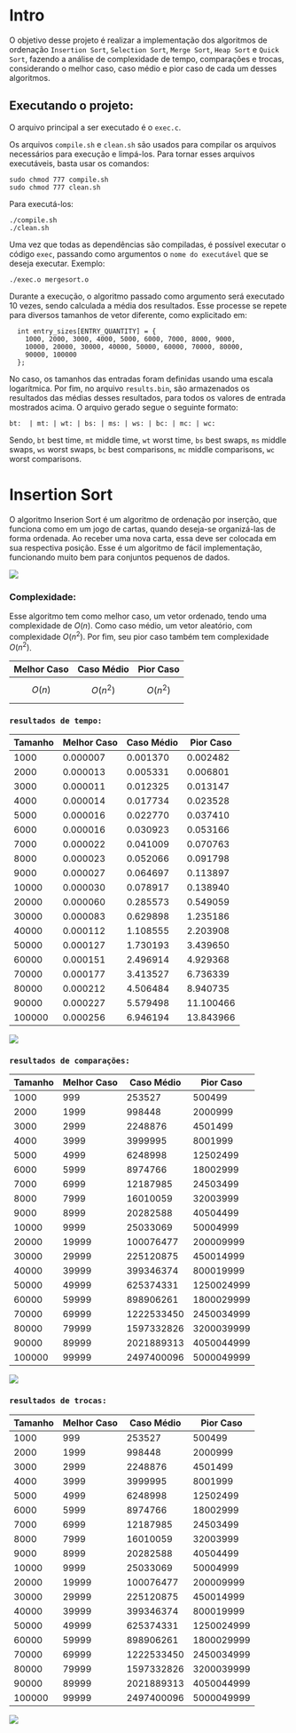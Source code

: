 # Intro
O objetivo desse projeto é realizar a implementação dos algoritmos de ordenação `Insertion Sort`, `Selection Sort`, `Merge Sort`, `Heap Sort` e `Quick Sort`, fazendo a análise de complexidade de tempo, comparações e trocas, considerando o melhor caso, caso médio e pior caso de cada um desses algoritmos.
## Executando o projeto:

O arquivo principal a ser executado é o `exec.c`.

Os arquivos `compile.sh` e `clean.sh` são usados para compilar os arquivos necessários para execução e limpá-los. Para tornar esses arquivos executáveis, basta usar os comandos:
```
sudo chmod 777 compile.sh
sudo chmod 777 clean.sh
```
Para executá-los:
```
./compile.sh
./clean.sh
```

Uma vez que todas as dependências são compiladas, é possível executar o código `exec`, passando como argumentos o `nome do executável` que se deseja executar. 
Exemplo:
```
./exec.o mergesort.o
```

Durante a execução, o algoritmo passado como argumento será executado 10 vezes, sendo calculada a média dos resultados. Esse processe se repete para diversos tamanhos de vetor diferente, como explicitado em:
```
  int entry_sizes[ENTRY_QUANTITY] = {
    1000, 2000, 3000, 4000, 5000, 6000, 7000, 8000, 9000,
    10000, 20000, 30000, 40000, 50000, 60000, 70000, 80000, 
    90000, 100000
  };
```
No caso, os tamanhos das entradas foram definidas usando uma escala logarítmica.
Por fim, no arquivo `results.bin`, são armazenados os resultados das médias desses resultados, para todos os valores de entrada mostrados acima.
O arquivo gerado segue o seguinte formato:
```
bt:  | mt: | wt: | bs: | ms: | ws: | bc: | mc: | wc: 
```
Sendo, `bt` best time, `mt` middle time, `wt` worst time, `bs` best swaps, `ms` middle swaps, `ws` worst swaps, `bc` best comparisons, `mc` middle comparisons, `wc` worst comparisons.
# Insertion Sort
O algoritmo Inserion Sort é um algoritmo de ordenação por inserção, que funciona como em um jogo de cartas, quando deseja-se organizá-las de forma ordenada. Ao receber uma nova carta, essa deve ser colocada em sua respectiva posição.
Esse é um algoritmo de fácil implementação, funcionando muito bem para conjuntos pequenos de dados.

![](https://upload.wikimedia.org/wikipedia/commons/0/0f/Insertion-sort-example-300px.gif)

### Complexidade:
Esse algoritmo tem como melhor caso, um vetor ordenado, tendo uma complexidade de $O(n)$. Como caso médio, um vetor aleatório, com complexidade $O(n^2)$. Por fim, seu pior caso também tem complexidade $O(n^2)$.

| Melhor Caso | Caso Médio | Pior Caso |
|-------------|------------|-----------|
| $$O(n)$$    | $$O(n^2)$$ | $$O(n^2)$$|

###   `resultados de tempo:`
|Tamanho| Melhor Caso | Caso Médio | Pior Caso |
|-------|-------------|------------|-----------|
|1000   |0.000007     |0.001370    |0.002482   |
|2000   |0.000013     |0.005331    |0.006801   |
|3000   |0.000011     |0.012325    |0.013147   |
|4000   |0.000014     |0.017734    |0.023528   |
|5000   |0.000016     |0.022770    |0.037410   |
|6000   |0.000016     |0.030923    |0.053166   |
|7000   |0.000022     |0.041009    |0.070763   |
|8000   |0.000023     |0.052066    |0.091798   |
|9000   |0.000027     |0.064697    |0.113897   |
|10000  |0.000030     |0.078917    |0.138940   |
|20000  |0.000060     |0.285573    |0.549059   |
|30000  |0.000083     |0.629898    |1.235186   |
|40000  |0.000112     |1.108555    |2.203908   |
|50000  |0.000127     |1.730193    |3.439650   |
|60000  |0.000151     |2.496914    |4.929368   |
|70000  |0.000177     |3.413527    |6.736339   |
|80000  |0.000212     |4.506484    |8.940735   |
|90000  |0.000227     |5.579498    |11.100466  |
|100000 |0.000256     |6.946194    |13.843966  |

<img src="graficos/insertionsort.png" />

### `resultados de comparações:`
|Tamanho| Melhor Caso | Caso Médio | Pior Caso |
|-------|-------------|------------|-----------|
|1000   |999          |253527      |500499     |
|2000   |1999         |998448      |2000999    |
|3000   |2999         |2248876     |4501499    |
|4000   |3999         |3999995     |8001999    |
|5000   |4999         |6248998     |12502499   |
|6000   |5999         |8974766     |18002999   |
|7000   |6999         |12187985    |24503499   |
|8000   |7999         |16010059    |32003999   |
|9000   |8999         |20282588    |40504499   |
|10000  |9999         |25033069    |50004999   |
|20000  |19999        |100076477   |200009999  |
|30000  |29999        |225120875   |450014999  |
|40000  |39999        |399346374   |800019999  |
|50000  |49999        |625374331   |1250024999 |
|60000  |59999        |898906261   |1800029999 |
|70000  |69999        |1222533450  |2450034999 |
|80000  |79999        |1597332826  |3200039999 |
|90000  |89999        |2021889313  |4050044999 |
|100000 |99999        |2497400096  |5000049999 |

<img src="graficos/insertionsort-comparisons.png" />

### `resultados de trocas:`
|Tamanho| Melhor Caso | Caso Médio | Pior Caso |
|-------|-------------|------------|-----------|
|1000   |999          |253527      |500499     |
|2000   |1999         |998448      |2000999    |
|3000   |2999         |2248876     |4501499    |
|4000   |3999         |3999995     |8001999    |
|5000   |4999         |6248998     |12502499   |
|6000   |5999         |8974766     |18002999   |
|7000   |6999         |12187985    |24503499   |
|8000   |7999         |16010059    |32003999   |
|9000   |8999         |20282588    |40504499   |
|10000  |9999         |25033069    |50004999   |
|20000  |19999        |100076477   |200009999  |
|30000  |29999        |225120875   |450014999  |
|40000  |39999        |399346374   |800019999  |
|50000  |49999        |625374331   |1250024999 |
|60000  |59999        |898906261   |1800029999 |
|70000  |69999        |1222533450  |2450034999 |
|80000  |79999        |1597332826  |3200039999 |
|90000  |89999        |2021889313  |4050044999 |
|100000 |99999        |2497400096  |5000049999 |

<img src="graficos/insertionsort-permutations.png" />